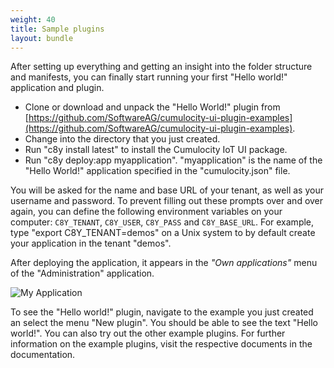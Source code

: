 ```yaml
---
weight: 40
title: Sample plugins
layout: bundle
---
```


After setting up everything and getting an insight into the folder structure and manifests, you can finally start running your first "Hello world!" application and plugin.

* Clone or download and unpack the "Hello World!" plugin from [https://github.com/SoftwareAG/cumulocity-ui-plugin-examples](https://github.com/SoftwareAG/cumulocity-ui-plugin-examples).
* Change into the directory that you just created.
* Run "c8y install latest" to install the Cumulocity IoT UI package.
* Run "c8y deploy:app myapplication". "myapplication" is the name of the "Hello World!" application specified in the "cumulocity.json" file.

You will be asked for the name and base URL of your tenant, as well as your username and password. To prevent filling out these prompts over and over again, you can define the following environment variables on your computer: ```C8Y_TENANT```, ```C8Y_USER```, ```C8Y_PASS``` and ```C8Y_BASE_URL```. For example, type "export C8Y_TENANT=demos" on a Unix system to by default create your application in the tenant "demos".

After deploying the application, it appears in the *"Own applications"* menu of the "Administration" application.

![My Application](/images/plugins/applicationeditor.png)

To see the "Hello world!" plugin, navigate to the example you just created an select the menu "New plugin". You should be able to see the text "Hello world!". You can also try out the other example plugins. For further information on the example plugins, visit the respective documents in the documentation.
